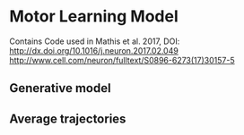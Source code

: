# Motor Learning Model

Contains Code used in Mathis et al. 2017, DOI: http://dx.doi.org/10.1016/j.neuron.2017.02.049
http://www.cell.com/neuron/fulltext/S0896-6273(17)30157-5

## Generative model 


## Average trajectories
